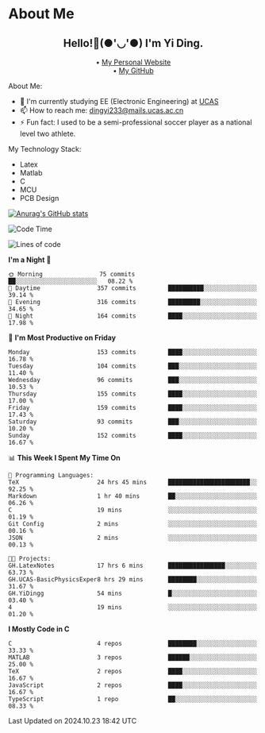 # About Me

<h2 style="text-align:center;"> Hello!👋(●'◡'●) I'm Yi Ding.</h2>

<div style="text-align:center;">
  • <a href="https://yidingg.github.io/YiDingg">My Personal Website</a><br>
  • <a href="https://github.com/YiDingg">My GitHub</a>
</div>

About Me:
- 🔭 I'm currently studying EE (Electronic Engineering) at [UCAS](https://www.ucas.ac.cn/)
- 📫 How to reach me: dingyi233@mails.ucas.ac.cn
- ⚡ Fun fact: I used to be a semi-professional soccer player as a national level two athlete.

My Technology Stack:
- Latex
- Matlab
- C
- MCU
- PCB Design

[![Anurag's GitHub stats](https://github-readme-stats.vercel.app/api?username=YiDingg)](https://github.com/anuraghazra/github-readme-stats)

<!--START_SECTION:waka-->
![Code Time](http://img.shields.io/badge/Code%20Time-628%20hrs%2051%20mins-blue)

![Lines of code](https://img.shields.io/badge/From%20Hello%20World%20I%27ve%20Written-606.7%20thousand%20lines%20of%20code-blue)

**I'm a Night 🦉** 

```text
🌞 Morning                75 commits          ██░░░░░░░░░░░░░░░░░░░░░░░   08.22 % 
🌆 Daytime                357 commits         ██████████░░░░░░░░░░░░░░░   39.14 % 
🌃 Evening                316 commits         █████████░░░░░░░░░░░░░░░░   34.65 % 
🌙 Night                  164 commits         ████░░░░░░░░░░░░░░░░░░░░░   17.98 % 
```
📅 **I'm Most Productive on Friday** 

```text
Monday                   153 commits         ████░░░░░░░░░░░░░░░░░░░░░   16.78 % 
Tuesday                  104 commits         ███░░░░░░░░░░░░░░░░░░░░░░   11.40 % 
Wednesday                96 commits          ███░░░░░░░░░░░░░░░░░░░░░░   10.53 % 
Thursday                 155 commits         ████░░░░░░░░░░░░░░░░░░░░░   17.00 % 
Friday                   159 commits         ████░░░░░░░░░░░░░░░░░░░░░   17.43 % 
Saturday                 93 commits          ███░░░░░░░░░░░░░░░░░░░░░░   10.20 % 
Sunday                   152 commits         ████░░░░░░░░░░░░░░░░░░░░░   16.67 % 
```


📊 **This Week I Spent My Time On** 

```text
💬 Programming Languages: 
TeX                      24 hrs 45 mins      ███████████████████████░░   92.25 % 
Markdown                 1 hr 40 mins        ██░░░░░░░░░░░░░░░░░░░░░░░   06.26 % 
C                        19 mins             ░░░░░░░░░░░░░░░░░░░░░░░░░   01.19 % 
Git Config               2 mins              ░░░░░░░░░░░░░░░░░░░░░░░░░   00.16 % 
JSON                     2 mins              ░░░░░░░░░░░░░░░░░░░░░░░░░   00.13 % 

🐱‍💻 Projects: 
GH.LatexNotes            17 hrs 6 mins       ████████████████░░░░░░░░░   63.73 % 
GH.UCAS-BasicPhysicsExper8 hrs 29 mins       ████████░░░░░░░░░░░░░░░░░   31.67 % 
GH.YiDingg               54 mins             █░░░░░░░░░░░░░░░░░░░░░░░░   03.40 % 
4                        19 mins             ░░░░░░░░░░░░░░░░░░░░░░░░░   01.20 % 
```

**I Mostly Code in C** 

```text
C                        4 repos             ████████░░░░░░░░░░░░░░░░░   33.33 % 
MATLAB                   3 repos             ██████░░░░░░░░░░░░░░░░░░░   25.00 % 
TeX                      2 repos             ████░░░░░░░░░░░░░░░░░░░░░   16.67 % 
JavaScript               2 repos             ████░░░░░░░░░░░░░░░░░░░░░   16.67 % 
TypeScript               1 repo              ██░░░░░░░░░░░░░░░░░░░░░░░   08.33 % 
```




 Last Updated on 2024.10.23 18:42 UTC
<!--END_SECTION:waka-->
